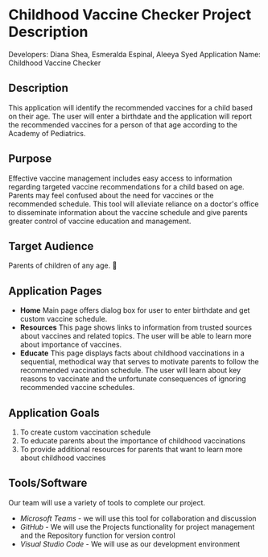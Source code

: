 # Childhood Vaccine Checker Project Description
Developers: Diana Shea, Esmeralda Espinal, Aleeya Syed
Application Name: Childhood Vaccine Checker

## Description
This application will identify the recommended vaccines for a child based on their age. The user will enter a birthdate and the application will report the recommended vaccines for a person of that age according to the Academy of Pediatrics.

## Purpose
Effective vaccine management includes easy access to information regarding targeted vaccine recommendations for a child based on age. Parents may feel confused about the need for vaccines or the recommended schedule. This tool will alleviate reliance on a doctor's office to disseminate information about the vaccine schedule and give parents greater control of vaccine education and management.

## Target Audience
Parents of children of any age. :baby:

## Application Pages
* **Home** Main page offers dialog box for user to enter birthdate and get custom vaccine schedule.
* **Resources** This page shows links to information from trusted sources about vaccines and related topics. The user will be able to learn more about importance of vaccines.
* **Educate** This page displays facts about childhood vaccinations in a sequential, methodical way that serves to motivate parents to follow the recommended vaccination schedule. The user will learn about key reasons to vaccinate and the unfortunate consequences of ignoring recommended vaccine schedules.

## Application Goals
1. To create custom vaccination schedule
2. To educate parents about the importance of childhood vaccinations
3. To provide additional resources for parents that want to learn more about childhood vaccines 

## Tools/Software
Our team will use a variety of tools to complete our project.
* *Microsoft Teams* - we will use this tool for collaboration and discussion
* *GitHub* - We will use the Projects functionality for project management and the Repository function for version control
* *Visual Studio Code* - We will use as our development environment
